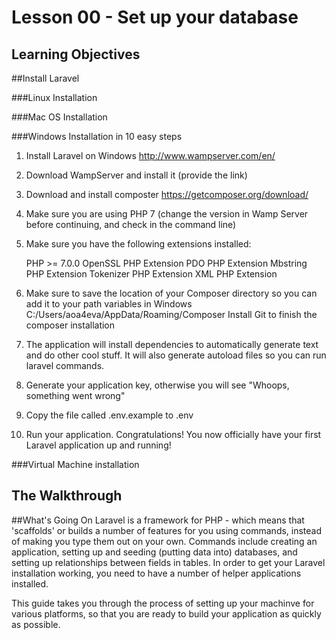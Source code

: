 <!-- enter lesson number and title below separated by hyphen-->

# Lesson 00 - Set up your database

## Learning Objectives




##Install Laravel 

###Linux Installation

###Mac OS Installation 

###Windows Installation in 10 easy steps
 
1. Install Laravel on Windows http://www.wampserver.com/en/

2. Download WampServer and install it (provide the link) 

3. Download and install composter 
https://getcomposer.org/download/

4. Make sure you are using PHP 7 (change the version in Wamp Server before continuing, and check in the command line)

5. Make sure you have the following extensions installed: 

    PHP >= 7.0.0
    OpenSSL PHP Extension
    PDO PHP Extension
    Mbstring PHP Extension
    Tokenizer PHP Extension
    XML PHP Extension

6. Make sure to save the location of your Composer directory so you can add it to your path variables in Windows 
    C:/Users/aoa4eva/AppData/Roaming/Composer
    Install Git to finish the composer installation 
    
7. The application will install dependencies to automatically generate text and do other cool stuff. It will also generate autoload files so you can run laravel commands. 

8. Generate your application key, otherwise you will see "Whoops, something went wrong"

9. Copy the file called .env.example to .env

10. Run your application. Congratulations! You now officially have your first Laravel application up and running! 

###Virtual Machine installation 

## The Walkthrough

##What's Going On 
Laravel is a framework for PHP - which means that 'scaffolds' or builds a number of features for you using commands, instead of making you type them out on your own. 
Commands include creating an application, setting up and seeding (putting data into) databases, and setting up relationships between fields in tables. 
In order to get your Laravel installation working, you need to have a number of helper applications installed. 

This guide takes you through the process of setting up your machinve for various platforms, so that you are ready to build your application as quickly as possible. 

